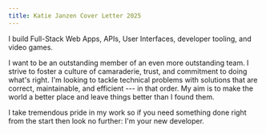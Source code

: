 ```yaml
---
title: Katie Janzen Cover Letter 2025
---
```


I build Full-Stack Web Apps, APIs, User Interfaces, developer tooling, and video games.

I want to be an outstanding member of an even more outstanding team.
I strive to foster a culture of camaraderie, trust, and commitment to doing what's right.
I'm looking to tackle technical problems with solutions that are correct, maintainable, and efficient --- in that order.
My aim is to make the world a better place and leave things better than I found them.

I take tremendous pride in my work so if you need something done right from the start then look no further: I'm your new developer.
